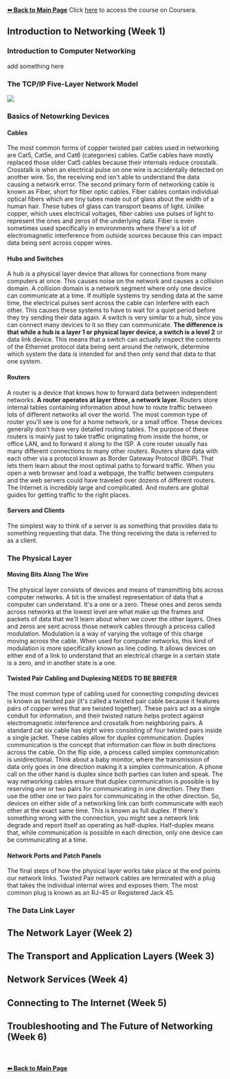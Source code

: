 **[⬅ Back to Main Page](https://github.com/mais-hatem/Google-IT-Support-Professional-Certificate-Courses-Notes/blob/master/README.md)**
Click [here](https://www.coursera.org/learn/technical-support-fundamentals?specialization=google-it-support) to access the course on Coursera.

## Introduction to Networking (Week 1)

### Introduction to Computer Networking
add something here
### The TCP/IP Five-Layer Network Model
![](https://github.com/mais-hatem/Google-IT-Support-Professional-Certificate-Course-Notes/blob/master/images/TCP%20IP%20Five-Layer%20Network%20Model.PNG)
### Basics of Netowrking Devices
#### Cables
The most common forms of copper twisted pair cables used in networking are Cat5, Cat5e, and Cat6 (categories) cables.
Cat5e cables have mostly replaced those older Cat5 cables because their internals reduce crosstalk. Crosstalk is when an electrical pulse on one wire is accidentally detected on another wire. So, the receiving end isn't able to understand the data causing a network error.
The second primary form of networking cable is known as Fiber, short for fiber optic cables. Fiber cables contain individual optical fibers which are tiny tubes made out of glass about the width of a human hair. These tubes of glass can transport beams of light. Unlike copper, which uses electrical voltages, fiber cables use pulses of light to represent the ones and zeros of the underlying data. Fiber is even sometimes used specifically in environments where there's a lot of electromagnetic interference from outside sources because this can impact data being sent across copper wires.
#### Hubs and Switches
A hub is a physical layer device that allows for connections from many computers at once. This causes noise on the network and causes a collision domain. A collision domain is a network segment where only one device can communicate at a time. If multiple systems try sending data at the same time, the electrical pulses sent across the cable can interfere with each other. This causes these systems to have to wait for a quiet period before they try sending their data again.
A switch is very similar to a hub, since you can connect many devices to it so they can communicate. __The difference is that while a hub is a layer 1 or physical layer device, a switch is a level 2__ or data link device. This means that a switch can actually inspect the contents of the Ethernet protocol data being sent around the network, determine which system the data is intended for and then only send that data to that one system.
#### Routers
A router is a device that knows how to forward data between independent networks. __A router operates at layer three, a network layer.__
Routers store internal tables containing information about how to route traffic between lots of different networks all over the world.
The most common type of router you'll see is one for a home network, or a small office. These devices generally don't have very detailed routing tables. The purpose of these routers is mainly just to take traffic originating from inside the home, or office LAN, and to forward it along to the ISP. 
A core router usually has many different connections to many other routers. Routers share data with each other via a protocol known as Border Gateway Protocol (BGP). That lets them learn about the most optimal paths to forward traffic. When you open a web browser and load a webpage, the traffic between computers and the web servers could have traveled over dozens of different routers. The Internet is incredibly large and complicated. And routers are global guides for getting traffic to the right places.
#### Servers and Clients
The simplest way to think of a server is as something that provides data to something requesting that data. The thing receiving the data is referred to as a client.

### The Physical Layer
#### Moving Bits Along The Wire
The physical layer consists of devices and means of transmitting bits across computer networks. A bit is the smallest representation of data that a computer can understand. It's a one or a zero.
These ones and zeros sends across networks at the lowest level are what make up the frames and packets of data that we'll learn about when we cover the other layers. Ones and zeros are sent across those network cables through a process called modulation. Modulation is a way of varying the voltage of this charge moving across the cable. When used for computer networks, this kind of modulation is more specifically known as line coding. It allows devices on either end of a link to understand that an electrical charge in a certain state is a zero, and in another state is a one.
#### Twisted Pair Cabling and Duplexing NEEDS TO BE BRIEFER
The most common type of cabling used for connecting computing devices is known as twisted pair (it's called a twisted pair cable because it features pairs of copper wires that are twisted together). These pairs act as a single conduit for information, and their twisted nature helps protect against electromagnetic interference and crosstalk from neighboring pairs. A standard cat six cable has eight wires consisting of four twisted pairs inside a single jacket. These cables allow for duplex communication. Duplex communication is the concept that information can flow in both directions across the cable. On the flip side, a process called simplex communication is unidirectional. Think about a baby monitor, where the transmission of data only goes in one direction making it a simplex communication. A phone call on the other hand is duplex since both parties can listen and speak. The way networking cables ensure that duplex communication is possible is by reserving one or two pairs for communicating in one direction. They then use the other one or two pairs for communicating in the other direction. So, devices on either side of a networking link can both communicate with each other at the exact same time. This is known as full duplex. If there's something wrong with the connection, you might see a network link degrade and report itself as operating as half-duplex. Half-duplex means that, while communication is possible in each direction, only one device can be communicating at a time. 
#### Network Ports and Patch Panels
The final steps of how the physical layer works take place at the end points our network links. Twisted Pair network cables are terminated with a plug that takes the individual internal wires and exposes them. The most common plug is known as an RJ-45 or Registered Jack 45.

### The Data Link Layer


## The Network Layer (Week 2)
## The Transport and Application Layers (Week 3)
## Network Services (Week 4)
## Connecting to The Internet (Week 5)
## Troubleshooting and The Future of Networking (Week 6)


<br><br>**[⬅ Back to Main Page](https://github.com/mais-hatem/Google-IT-Support-Professional-Certificate-Courses-Notes/blob/master/README.md)**
